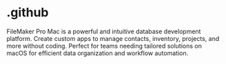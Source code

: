 # .github
FileMaker Pro Mac is a powerful and intuitive database development platform. Create custom apps to manage contacts, inventory, projects, and more without coding. Perfect for teams needing tailored solutions on macOS for efficient data organization and workflow automation.
